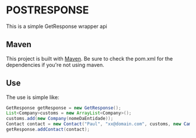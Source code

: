 # POSTRESPONSE

This is a simple GetResponse wrapper api

## Maven
This project is built with [Maven](http://maven.apache.org). Be
sure to check the pom.xml for the dependencies if you're not using
maven.

## Use
The use is simple like:

```java
GetResponse getResponse = new GetResponse();
List<Company>customs = new ArrayList<Company>();
customs.add(new Company(nomeDaEntidade));
Contact contact = new Contact("Paul", "xx@domain.com", customs, new Campaign("VYh36"));
getResponse.addContact(contact);
```